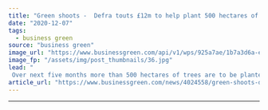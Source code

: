 ```yaml
---
title: "Green shoots -  Defra touts £12m to help plant 500 hectares of trees"
date: "2020-12-07"
tags: 
  - business green
source: "business green"
image_url: "https://www.businessgreen.com/api/v1/wps/925a7ae/1b7a3d6a-e394-4068-8390-b2780fa9afb8/6/trees-185x114.jpg"
image_fp: "/assets/img/post_thumbnails/36.jpg"
lead: "
 Over next five months more than 500 hectares of trees are to be planted in 10 community forests across England, the government has announced ..."
article_url: "https://www.businessgreen.com/news/4024558/green-shoots-defra-touts-gbp12m-help-plant-500-hectares-trees"
---
```


---
